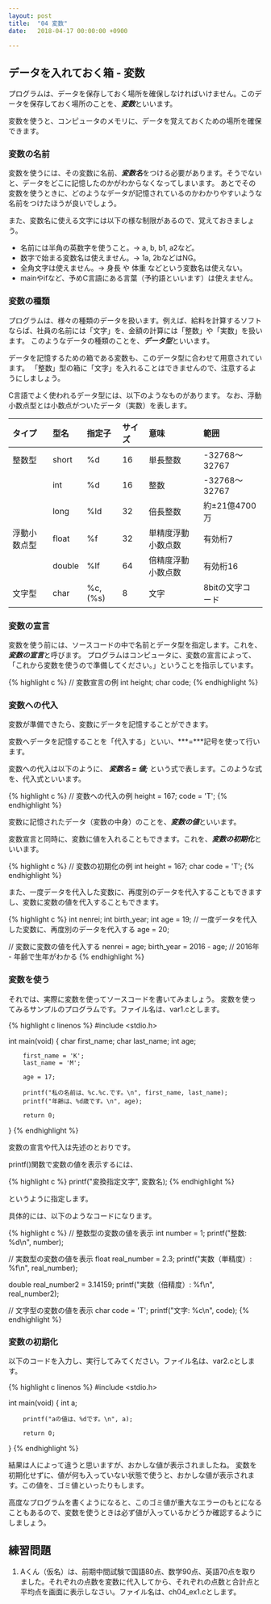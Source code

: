 ```yaml
---
layout: post
title:  "04 変数"
date:   2018-04-17 00:00:00 +0900

---
```


## データを入れておく箱 - 変数
プログラムは、データを保存しておく場所を確保しなければいけません。このデータを保存しておく場所のことを、***変数***といいます。

変数を使うと、コンピュータのメモリに、データを覚えておくための場所を確保できます。

### 変数の名前
変数を使うには、その変数に名前、***変数名***をつける必要があります。そうでないと、データをどこに記憶したのかがわからなくなってしまいます。
あとでその変数を使うときに、どのようなデータが記憶されているのかわかりやすいような名前をつけたほうが良いでしょう。

また、変数名に使える文字には以下の様な制限があるので、覚えておきましょう。

-   名前には半角の英数字を使うこと。→ a, b, b1, a2など。
-   数字で始まる変数名は使えません。→ 1a, 2bなどはNG。
-   全角文字は使えません。→ 身長 や 体重 などという変数名は使えない。
-   mainやifなど、予めC言語にある言葉（予約語といいます）は使えません。

### 変数の種類
プログラムは、様々の種類のデータを扱います。例えば、給料を計算するソフトならば、社員の名前には「文字」を、金額の計算には「整数」や「実数」を扱います。
このようなデータの種類のことを、***データ型***といいます。

データを記憶するための箱である変数も、このデータ型に合わせて用意されています。
「整数」型の箱に「文字」を入れることはできませんので、注意するようにしましょう。

C言語でよく使われるデータ型には、以下のようなものがあります。
なお、浮動小数点型とは小数点がついたデータ（実数）を表します。


| タイプ       	| 型名   	| 指定子 | サイズ 	| 意味               	| 範囲             	|
|:--------------|:----------|:----------|:----------|:----------------------|:------------------|
| 整数型       	| short  	| %d | 16     	| 単長整数           	| -32768〜32767    	|
|              	| int    	| %d | 16     	| 整数               	| -32768〜32767    	|
|              	| long   	| %ld | 32     	| 倍長整数           	| 約±21億4700万   	|
| 浮動小数点型 	| float  	| %f | 32     	| 単精度浮動小数点数 	| 有効桁7          	|
|              	| double 	| %lf | 64     	| 倍精度浮動小数点数 	| 有効桁16         	|
| 文字型       	| char   	| %c,(%s) | 8      	| 文字               	| 8bitの文字コード 	|


### 変数の宣言
変数を使う前には、ソースコードの中で名前とデータ型を指定します。これを、***変数の宣言***と呼びます。
プログラムはコンピュータに、変数の宣言によって、「これから変数を使うので準備してください。」ということを指示しています。

{% highlight c %}
// 変数宣言の例
int height;
char code;
{% endhighlight %}


### 変数への代入
変数が準備できたら、変数にデータを記憶することができます。

変数へデータを記憶することを「代入する」といい、***=***記号を使って行います。

変数への代入は以下のように、 ***変数名 = 値;*** という式で表します。このような式を、代入式といいます。

{% highlight c %}
// 変数への代入の例
height = 167;
code = 'T';
{% endhighlight %}

変数に記憶されたデータ（変数の中身）のことを、***変数の値***といいます。

変数宣言と同時に、変数に値を入れることもできます。これを、***変数の初期化***といいます。

{% highlight c %}
// 変数の初期化の例
int height = 167;
char code = 'T';
{% endhighlight %}

また、一度データを代入した変数に、再度別のデータを代入することもできますし、変数に変数の値を代入することもできます。


{% highlight c %}
int nenrei;
int birth_year;
int age = 19;
// 一度データを代入した変数に、再度別のデータを代入する
age = 20;

// 変数に変数の値を代入する
nenrei = age;
birth_year = 2016 - age; // 2016年 - 年齢で生年がわかる
{% endhighlight %}

### 変数を使う
それでは、実際に変数を使ってソースコードを書いてみましょう。
変数を使ってみるサンプルのプログラムです。ファイル名は、var1.cとします。

{% highlight c linenos %}
#include <stdio.h>

int main(void)
{
		char first_name;
		char last_name;
		int age;

		first_name = 'K';
		last_name = 'M';

		age = 17;

		printf("私の名前は、%c.%c.です。\n", first_name, last_name);
		printf("年齢は、%d歳です。\n", age);

		return 0;
}
{% endhighlight %}

変数の宣言や代入は先述のとおりです。

printf()関数で変数の値を表示するには、

{% highlight c %}
printf("変換指定文字", 変数名);
{% endhighlight %}

というように指定します。

具体的には、以下のようなコードになります。

{% highlight c %}
// 整数型の変数の値を表示
int number = 1;
printf("整数: %d\n", number);

// 実数型の変数の値を表示
float real_number = 2.3;
printf("実数（単精度）: %f\n", real_number);

double real_number2 = 3.14159;
printf("実数（倍精度）: %f\n", real_number2);

// 文字型の変数の値を表示
char code = 'T';
printf("文字: %c\n", code);
{% endhighlight %}

### 変数の初期化
以下のコードを入力し、実行してみてください。ファイル名は、var2.cとします。

{% highlight c linenos %}
#include <stdio.h>

int main(void)
{
		int a;

		printf("aの値は、%dです。\n", a);

		return 0;
}
{% endhighlight %}

結果は人によって違うと思いますが、おかしな値が表示されましたね。
変数を初期化せずに、値が何も入っていない状態で使うと、おかしな値が表示されます。この値を、ゴミ値といったりもします。

高度なプログラムを書くようになると、このゴミ値が重大なエラーのもとになることもあるので、変数を使うときは必ず値が入っているかどうか確認するようにしましょう。





## 練習問題

1. Aくん（仮名）は、前期中間試験で国語80点、数学90点、英語70点を取りました。それぞれの点数を変数に代入してから、それぞれの点数と合計点と平均点を画面に表示しなさい。ファイル名は、ch04_ex1.cとします。

